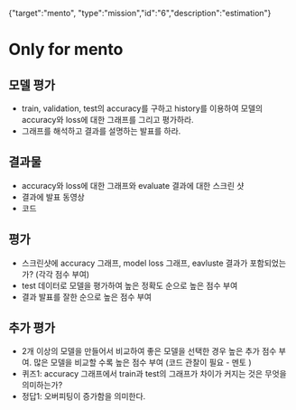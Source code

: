 {"target":"mento", "type":"mission","id":"6","description":"estimation"}
# Only for mento
## 모델 평가
* train, validation, test의 accuracy를 구하고 history를 이용하여 모델의 accuracy와 loss에 대한 그래프를 그리고 평가하라.
* 그래프를 해석하고 결과를 설명하는 발표를 하라.

## 결과물
* accuracy와 loss에 대한 그래프와 evaluate 결과에 대한 스크린 샷
* 결과에 발표 동영상
* 코드

## 평가
* 스크린샷에 accuracy 그래프, model loss 그래프, eavluste 결과가 포함되었는가? (각각 점수 부여)
* test 데이터로 모델을 평가하여 높은 정확도 순으로 높은 점수 부여
* 결과 발표를 잘한 순으로 높은 점수 부여

## 추가 평가
* 2개 이상의 모델을 만들어서 비교하여 좋은 모델을 선택한 경우 높은 추가 점수 부여. 많은 모델을 비교할 수록 높은 점수 부여 (코드 관찰이 필요 - 멘토 )
* 퀴즈1: accuracy 그래프에서 train과 test의 그래프가 차이가 커지는 것은 무엇을 의미하는가?
* 정답1: 오버피팅이 증가함을 의미한다.
